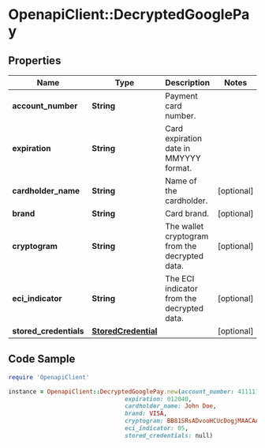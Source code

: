 # OpenapiClient::DecryptedGooglePay

## Properties

Name | Type | Description | Notes
------------ | ------------- | ------------- | -------------
**account_number** | **String** | Payment card number. | 
**expiration** | **String** | Card expiration date in MMYYYY format. | 
**cardholder_name** | **String** | Name of the cardholder. | [optional] 
**brand** | **String** | Card brand. | [optional] 
**cryptogram** | **String** | The wallet cryptogram from the decrypted data. | [optional] 
**eci_indicator** | **String** | The ECI indicator from the decrypted data. | [optional] 
**stored_credentials** | [**StoredCredential**](StoredCredential.md) |  | [optional] 

## Code Sample

```ruby
require 'OpenapiClient'

instance = OpenapiClient::DecryptedGooglePay.new(account_number: 4111111111111111,
                                 expiration: 012040,
                                 cardholder_name: John Doe,
                                 brand: VISA,
                                 cryptogram: BB81SRsADvooHCUcDogjMAACAAA&#x3D;,
                                 eci_indicator: 05,
                                 stored_credentials: null)
```


